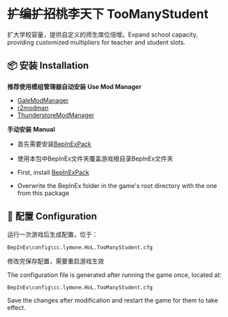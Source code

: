 # ~~扩编扩招~~桃李天下 TooManyStudent

扩大学校容量，提供自定义的师生席位倍增。Expand school capacity, providing customized multipliers for teacher and student slots.

## 📦 安装 Installation

**推荐使用模组管理器自动安装** **Use Mod Manager**

- [GaleModManager](https://thunderstore.io/c/dyson-sphere-program/p/Kesomannen/GaleModManager/)
- [r2modman](https://thunderstore.io/c/dyson-sphere-program/p/ebkr/r2modman/)
- [ThunderstoreModManager](https://www.overwolf.com/app/thunderstore-thunderstore_mod_manager)

**手动安装** **Manual**

- 首先需要安装[BepInExPack](https://thunderstore.io/c/house-of-legacy/p/BepInEx/BepInExPack/)
- 使用本包中BepInEx文件夹覆盖游戏根目录BepInEx文件夹




- First, install [BepInExPack](https://thunderstore.io/c/house-of-legacy/p/BepInEx/BepInExPack/)
- Overwrite the BepInEx folder in the game's root directory with the one from this package

## 🔧 配置 Configuration

运行一次游戏后生成配置，位于：

```shell
BepInEx\config\cc.lymone.HoL.TooManyStudent.cfg
```

修改完保存配置，需要重启游戏生效



The configuration file is generated after running the game once, located at:

```shell
BepInEx\config\cc.lymone.HoL.TooManyStudent.cfg
```

Save the changes after modification and restart the game for them to take effect.